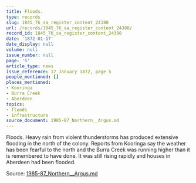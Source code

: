 ```yaml
---
title: Floods.
type: records
slug: 1845_76_sa_register_content_24380
url: /records/1845_76_sa_register_content_24380/
record_id: 1845_76_sa_register_content_24380
date: '1872-01-17'
date_display: null
volume: null
issue_number: null
page: '5'
article_type: news
issue_reference: 17 January 1872, page 5
people_mentioned: []
places_mentioned:
- Kooringa
- Burra Creek
- Aberdeen
topics:
- floods
- infrastructure
source_document: 1985-87_Northern__Argus.md
---
```


Floods. Heavy rain from violent thunderstorms has produced extensive flooding in the north of the colony.  Reports from Kooringa say the weather has been fearful to the north and the Burra Creek was running higher than it is remembered to have done.  It was still rising rapidly and houses in Aberdeen had been flooded.

Source: [1985-87_Northern__Argus.md](/downloads/markdown/1985-87_Northern__Argus.md)
